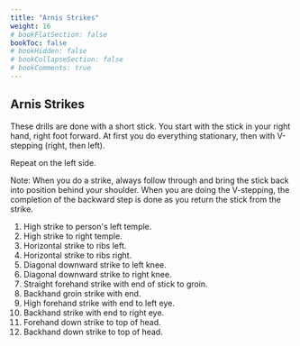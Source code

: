 ```yaml
---
title: "Arnis Strikes"
weight: 16
# bookFlatSection: false
bookToc: false
# bookHidden: false
# bookCollapseSection: false
# bookComments: true
---
```

## Arnis Strikes
These drills are done with a short stick. You start 
with the stick in your right hand, right foot forward. 
At first you do everything stationary, then with V-stepping
(right, then left).  

Repeat on the left side.

Note: When you do a strike, always follow through and bring
the stick back into position behind your shoulder. When you are doing
the V-stepping, the completion of the backward step is done as you
return the stick from the strike.

1.  High strike to person's left temple.
2.  High strike to right temple.
3.  Horizontal strike to ribs left.
4.  Horizontal strike to ribs right.
5.  Diagonal downward strike to left knee.
6.  Diagonal downward strike to right knee.
7.  Straight forehand strike with end of stick to groin.
8.  Backhand groin strike with end.
9.  High forehand strike with end to left eye.
10. Backhand strike with end to right eye.
11. Forehand down strike to top of head.
12. Backhand down strike to top of head. 
